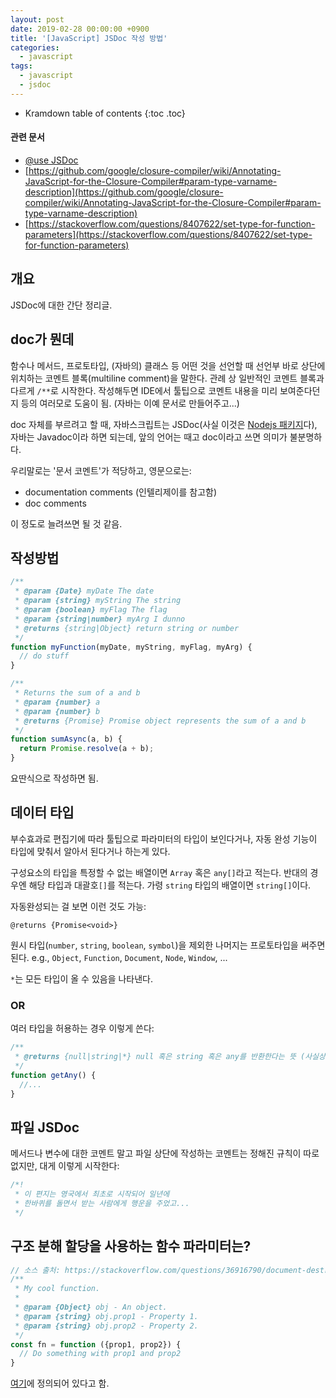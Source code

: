 ```yaml
---
layout: post
date: 2019-02-28 00:00:00 +0900
title: '[JavaScript] JSDoc 작성 방법'
categories:
  - javascript
tags:
  - javascript
  - jsdoc
---
```


* Kramdown table of contents
{:toc .toc}

#### 관련 문서

- [@use JSDoc](https://jsdoc.app/)
- [https://github.com/google/closure-compiler/wiki/Annotating-JavaScript-for-the-Closure-Compiler#param-type-varname-description](https://github.com/google/closure-compiler/wiki/Annotating-JavaScript-for-the-Closure-Compiler#param-type-varname-description)
- [https://stackoverflow.com/questions/8407622/set-type-for-function-parameters](https://stackoverflow.com/questions/8407622/set-type-for-function-parameters)


## 개요

JSDoc에 대한 간단 정리글.


## doc가 뭔데

함수나 메서드, 프로토타입, (자바의) 클래스 등 어떤 것을 선언할 때 선언부 바로 상단에 위치하는 코멘트 블록(multiline comment)을 말한다. 관례 상 일반적인 코멘트 블록과 다르게 `/**`로 시작한다. 작성해두면 IDE에서 툴팁으로 코멘트 내용을 미리 보여준다던지 등의 여러모로 도움이 됨. (자바는 이예 문서로 만들어주고...)

doc 자체를 부르려고 할 때, 자바스크립트는 JSDoc(사실 이것은 [Nodejs 패키지](https://github.com/jsdoc/jsdoc)다), 자바는 Javadoc이라 하면 되는데, 앞의 언어는 때고 doc이라고 쓰면 의미가 불분명하다.

우리말로는 '문서 코멘트'가 적당하고, 영문으로는:

- documentation comments (인텔리제이를 참고함)
- doc comments

이 정도로 늘려쓰면 될 것 같음.


## 작성방법

```js
/**
 * @param {Date} myDate The date
 * @param {string} myString The string
 * @param {boolean} myFlag The flag
 * @param {string|number} myArg I dunno
 * @returns {string|Object} return string or number
 */
function myFunction(myDate, myString, myFlag, myArg) {
  // do stuff
}

/**
 * Returns the sum of a and b
 * @param {number} a
 * @param {number} b
 * @returns {Promise} Promise object represents the sum of a and b
 */
function sumAsync(a, b) {
  return Promise.resolve(a + b);
}
```

요딴식으로 작성하면 됨.


## 데이터 타입

부수효과로 편집기에 따라 툴팁으로 파라미터의 타입이 보인다거나, 자동 완성 기능이 타입에 맞춰서 알아서 된다거나 하는게 있다.

구성요소의 타입을 특정할 수 없는 배열이면 `Array` 혹은 `any[]`라고 적는다. 반대의 경우엔 해당 타입과 대괄호`[]`를 적는다. 가령 `string` 타입의 배열이면 `string[]`이다.

자동완성되는 걸 보면 이런 것도 가능:

```
@returns {Promise<void>}
```

원시 타입(`number`, `string`, `boolean`, `symbol`)을 제외한 나머지는 프로토타입을 써주면 된다. e.g., `Object`, `Function`, `Document`, `Node`, `Window`, ...

`*`는 모든 타입이 올 수 있음을 나타낸다.

### OR

여러 타입을 허용하는 경우 이렇게 쓴다:

```js
/**
 * @returns {null|string|*} null 혹은 string 혹은 any를 반환한다는 뜻 (사실상 쓰나마나다 🤭)
 */
function getAny() {
  //... 
}
```


## 파일 JSDoc

메서드나 변수에 대한 코멘트 말고 파일 상단에 작성하는 코멘트는 정해진 규칙이 따로 없지만, 대게 이렇게 시작한다:

```js
/*!
 * 이 편지는 영국에서 최초로 시작되어 일년에
 * 한바퀴를 돌면서 받는 사람에게 행운을 주었고...
 */
```


## 구조 분해 할당을 사용하는 함수 파라미터는?

```js
// 소스 출처: https://stackoverflow.com/questions/36916790/document-destructured-function-parameter-in-jsdoc
/**
 * My cool function.
 *
 * @param {Object} obj - An object.
 * @param {string} obj.prop1 - Property 1.
 * @param {string} obj.prop2 - Property 2.
 */
const fn = function ({prop1, prop2}) {
  // Do something with prop1 and prop2
}
```

[여기](https://jsdoc.app/tags-param.html#parameters-with-properties)에 정의되어 있다고 함.
